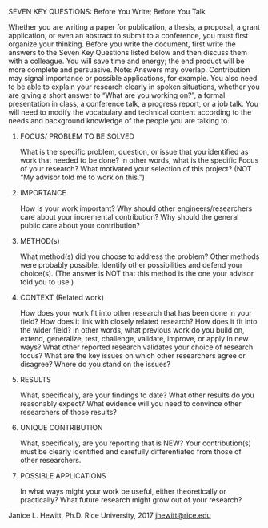 SEVEN KEY QUESTIONS:  Before You Write; Before You Talk

Whether you are writing a paper for publication, a thesis, a proposal, a grant application, or even an abstract to submit to a conference, you must first organize your thinking.  Before you write the document, first write the answers to the Seven Key Questions listed below and then discuss them with a colleague. You will save time and energy; the end product will be more complete and persuasive.  Note: Answers may overlap.  Contribution may signal importance or possible applications, for example.
You also need to be able to explain your research clearly in spoken situations, whether you are giving a short answer to “What are you working on?”, a formal presentation in class, a conference talk, a progress report, or a job talk.  You will need to modify the vocabulary and technical content according to the needs and background knowledge of the people you are talking to.

1.	FOCUS/ PROBLEM  TO BE SOLVED

    What is the specific problem, question, or issue that you identified as work that needed to be done?  In other words, what is the specific Focus of your research?  What motivated your selection of this project? (NOT “My advisor told me to work on this.”)

2.	IMPORTANCE

    How is your work important?  Why should other engineers/researchers care about your incremental contribution?  Why should the general public care about your contribution?

3.	METHOD(s) 

    What method(s) did you choose to address the problem?  Other methods were probably possible.  Identify other possibilities and defend your choice(s).  (The answer is NOT that this method is the one your advisor told you to use.)

4.	CONTEXT (Related work)

    How does your work fit into other research that has been done in your field?  How does it link with closely related research?  How does it fit into the wider field?  In other words, what previous work do you build on, extend, generalize, test, challenge, validate, improve, or apply in new ways?  What other reported research validates your choice of research focus?  What are the key issues on which other researchers agree or disagree?  Where do you stand on the issues?

5.	RESULTS

    What, specifically, are your findings to date?  What other results do you reasonably expect?  What evidence will you need to convince other researchers of those results?

6.	UNIQUE CONTRIBUTION

    What, specifically, are you reporting that is NEW?  Your contribution(s) must be clearly identified and carefully differentiated from those of other researchers.

7.	POSSIBLE APPLICATIONS	

    In what ways might your work be useful, either theoretically or practically?  What future research might grow out of your research?

Janice L. Hewitt, Ph.D.    Rice University, 2017       jhewitt@rice.edu
